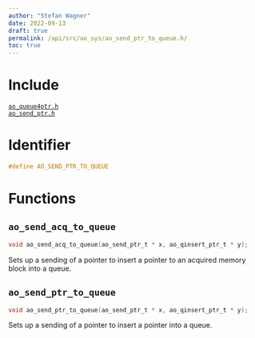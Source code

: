 ```yaml
---
author: "Stefan Wagner"
date: 2022-09-13
draft: true
permalink: /api/src/ao_sys/ao_send_ptr_to_queue.h/
toc: true
---
```


# Include

[`ao_queue4ptr.h`](ao_queue4ptr.h.md) <br/>
[`ao_send_ptr.h`](ao_send_ptr.h.md)

# Identifier

```c
#define AO_SEND_PTR_TO_QUEUE
```

# Functions

## `ao_send_acq_to_queue`

```c
void ao_send_acq_to_queue(ao_send_ptr_t * x, ao_qinsert_ptr_t * y);
```

Sets up a sending of a pointer to insert a pointer to an acquired memory block into a queue.

## `ao_send_ptr_to_queue`

```c
void ao_send_ptr_to_queue(ao_send_ptr_t * x, ao_qinsert_ptr_t * y);
```

Sets up a sending of a pointer to insert a pointer into a queue.

